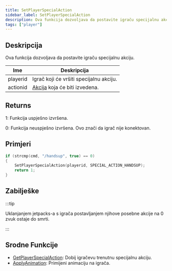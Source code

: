 ```yaml
---
title: SetPlayerSpecialAction
sidebar_label: SetPlayerSpecialAction
description: Ova funkcija dozvoljava da postavite igraču specijalnu akciju.
tags: ["player"]
---
```


## Deskripcija

Ova funkcija dozvoljava da postavite igraču specijalnu akciju.

| Ime      | Deskripcija                                                  |
| -------- | ------------------------------------------------------------ |
| playerid | Igrač koji će vršiti specijalnu akciju.                      |
| actionid | [Akcija](../resources/specialactions) koja će biti izvedena. |

## Returns

1: Funkcija uspješno izvršena.

0: Funkcija neuspješno izvršena. Ovo znači da igrač nije konektovan.

## Primjeri

```c
if (strcmp(cmd, "/handsup", true) == 0)
{
    SetPlayerSpecialAction(playerid, SPECIAL_ACTION_HANDSUP);
    return 1;
}
```

## Zabilješke

:::tip

Uklanjanjem jetpacks-a s igrača postavljanjem njihove posebne akcije na 0 zvuk ostaje do smrti.

:::

## Srodne Funkcije

- [GetPlayerSpecialAction](GetPlayerSpecialAction): Dobij igračevu trenutnu specijalnu akciju.
- [ApplyAnimation](ApplyAnimation): Primijeni animaciju na igrača.

